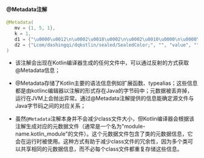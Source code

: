 #### @Metadata注解

```java
@Metadata(
   mv = {1, 5, 1},
   k = 1,
   d1 = {"\u0000\u0012\n\u0002\u0018\u0002\n\u0002\u0010\u0000\n\u0000\n\u0002\u0010\b\n\u0002\b\u0005\b6\u0018\u00002\u00020\u0001B\u000f\b\u0004\u0012\u0006\u0010\u0002\u001a\u00020\u0003¢\u0006\u0002\u0010\u0004R\u001a\u0010\u0002\u001a\u00020\u0003X\u0086\u000e¢\u0006\u000e\n\u0000\u001a\u0004\b\u0005\u0010\u0006\"\u0004\b\u0007\u0010\u0004¨\u0006\b"},
   d2 = {"Lcom/dashingqi/dqkotlin/sealed/SealedColor;", "", "value", "", "(I)V", "getValue", "()I", "setValue", "app_debug"}
)
```



- 该注解会出现在Kotlin编译器生成的任何文件中，可以通过反射的方式获取@Metadata信息；

- @Metadata存储了Kotlin主要的语法信息例如扩展函数、typealias；这些信息都是由kotlinc编辑器以注解的形式存在Java的字节码中；元数据被丢弃掉，运行在JVM上会抛出异常。通过@Metadata注解提供的信息能确定源文件与Java字节码之间的对应关系；

- 虽然`@Metadata`注解本身并不会减少class文件大小，但Kotlin编译器会根据该注解生成对应的元数据文件（通常是一个名为"module-name.kotlin_module"的文件）。这个元数据文件包含了类的元数据信息，它会在运行时被使用。这种方式有助于减少class文件的冗余性，因为多个类可以共享相同的元数据信息，而不必每个class文件都重复存储这些信息。